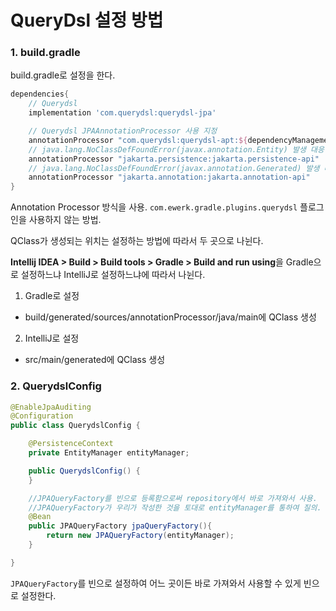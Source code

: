 # QueryDsl 설정 방법



### 1. build.gradle

build.gradle로 설정을 한다.

```build.gradle
dependencies{
    // Querydsl
    implementation 'com.querydsl:querydsl-jpa'

    // Querydsl JPAAnnotationProcessor 사용 지정
    annotationProcessor "com.querydsl:querydsl-apt:${dependencyManagement.importedProperties['querydsl.version']}:jpa"
    // java.lang.NoClassDefFoundError(javax.annotation.Entity) 발생 대응
    annotationProcessor "jakarta.persistence:jakarta.persistence-api"
    // java.lang.NoClassDefFoundError(javax.annotation.Generated) 발생 대응
    annotationProcessor "jakarta.annotation:jakarta.annotation-api"
}
```

Annotation Processor 방식을 사용. ``com.ewerk.gradle.plugins.querydsl`` 플로그인을 사용하지 않는 방법.



QClass가 생성되는 위치는 설정하는 방법에 따라서 두 곳으로 나뉜다.

**Intellij IDEA > Build > Build tools > Gradle > Build and run using**을 Gradle으로 설정하느냐 IntelliJ로 설정하느냐에 따라서 나뉜다.

1. Gradle로 설정

- build/generated/sources/annotationProcessor/java/main에 QClass 생성

2. IntelliJ로 설정

- src/main/generated에 QClass 생성



### 2. QuerydslConfig

```java
@EnableJpaAuditing
@Configuration
public class QuerydslConfig {

    @PersistenceContext
    private EntityManager entityManager;

    public QuerydslConfig() {
    }

    //JPAQueryFactory를 빈으로 등록함으로써 repository에서 바로 가져와서 사용.
    //JPAQueryFactory가 우리가 작성한 것을 토대로 entityManager를 통하여 질의.
    @Bean
    public JPAQueryFactory jpaQueryFactory(){
        return new JPAQueryFactory(entityManager);
    }

}
```

 `JPAQueryFactory`를 빈으로 설정하여 어느 곳이든 바로 가져와서 사용할 수 있게 빈으로 설정한다.



